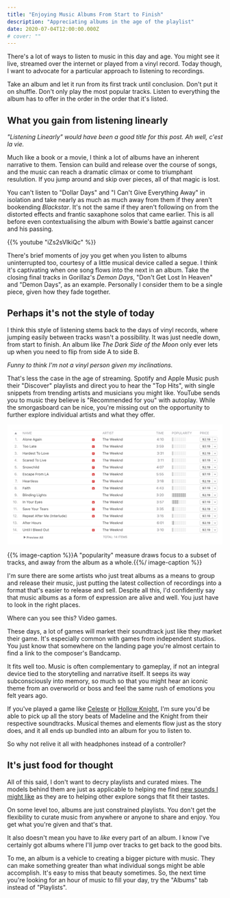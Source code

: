 ```yaml
---
title: "Enjoying Music Albums From Start to Finish"
description: "Appreciating albums in the age of the playlist"
date: 2020-07-04T12:00:00.000Z
# cover: ""
---
```


There's a lot of ways to listen to music in this day and age. You might see it live, streamed over the internet or played from a vinyl record. Today though, I want to advocate for a particular approach to listening to recordings.

Take an album and let it run from its first track until conclusion. Don't put it on shuffle. Don't only play the most popular tracks. Listen to everything the album has to offer in the order in the order that it's listed.

<!--more-->

## What you gain from listening linearly

_"Listening Linearly" would have been a good title for this post. Ah well, c'est la vie._

Much like a book or a movie, I think a lot of albums have an inherent narrative to them. Tension can build and release over the course of songs, and the music can reach a dramatic climax or come to triumphant resulution. If you jump around and skip over pieces, all of that magic is lost.

You can't listen to "Dollar Days" and "I Can't Give Everything Away" in isolation and take nearly as much as much away from them if they aren't bookending _Blackstar_. It's not the same if they aren't following on from the distorted effects and frantic saxaphone solos that came earlier. This is all before even contextualising the album with Bowie's battle against cancer and his passing.

{{% youtube "iZs2sVlkiQc" %}}

There's brief moments of joy you get when you listen to albums uninterrupted too, courtesy of a little musical device called a segue. I think it's captivating when one song flows into the next in an album. Take the closing final tracks in Gorillaz's _Demon Days_, "Don't Get Lost In Heaven" and "Demon Days", as an example. Personally I consider them to be a single piece, given how they fade together.

## Perhaps it's not the style of today

I think this style of listening stems back to the days of vinyl records, where jumping easily between tracks wasn't a possibility. It was just needle down, from start to finish. An album like _The Dark Side of the Moon_ only ever lets up when you need to flip from side A to side B.

_Funny to think I'm not a vinyl person given my inclinations._

That's less the case in the age of streaming. Spotify and Apple Music push their "Discover" playlists and direct you to hear the "Top Hits", with single snippets from trending artists and musicians you might like. YouTube sends you to music they believe is "Recommended for you" with autoplay. While the smorgasboard can be nice, you're missing out on the opportunity to further explore individual artists and what they offer.

![Track listing from The Weeknd's album After Hours, with a popularity column highlighting which tracks have been garnering the most attention](./itunes.png)

{{% image-caption %}}A "popularity" measure draws focus to a subset of tracks, and away from the album as a whole.{{%/ image-caption %}}

I'm sure there are some artists who just treat albums as a means to group and release their music, just putting the latest collection of recordings into a format that's easier to release and sell. Despite all this, I'd confidently say that music albums as a form of expression are alive and well. You just have to look in the right places.

Where can you see this? Video games.

These days, a lot of games will market their soundtrack just like they market their game. It's especially common with games from independent studios. You just know that somewhere on the landing page you're almost certain to find a link to the composer's Bandcamp.

It fits well too. Music is often complementary to gameplay, if not an integral device tied to the storytelling and narrative itself. It seeps its way subconsciously into memory, so much so that you might hear an iconic theme from an overworld or boss and feel the same rush of emotions you felt years ago.

If you've played a game like [Celeste](http://www.celestegame.com/) or [Hollow Knight](https://www.hollowknight.com/), I'm sure you'd be able to pick up all the story beats of Madeline and the Knight from their respective soundtracks. Musical themes and elements flow just as the story does, and it all ends up bundled into an album for you to listen to.

So why not relive it all with headphones instead of a controller?

## It's just food for thought

All of this said, I don't want to decry playlists and curated mixes. The models behind them are just as applicable to helping me find [new sounds I might like](https://www.music-map.com/vulfpeck) as they are to helping other explore songs that fit their tastes.

On some level too, albums are just constrained playlists. You don't get the flexibility to curate music from anywhere or anyone to share and enjoy. You get what you're given and that's that.

It also doesn't mean you have to _like_ every part of an album. I know I've certainly got albums where I'll jump over tracks to get back to the good bits.

To me, an album is a vehicle to creating a bigger picture with music. They can make something greater than what individual songs might be able accomplish. It's easy to miss that beauty sometimes. So, the next time you're looking for an hour of music to fill your day, try the "Albums" tab instead of "Playlists".
